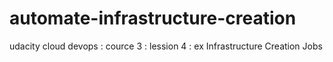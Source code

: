 # automate-infrastructure-creation
udacity cloud devops : cource 3 : lession 4 : ex Infrastructure Creation Jobs
